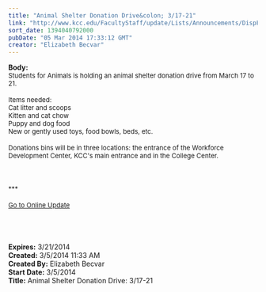 ```yaml
---
title: "Animal Shelter Donation Drive&colon; 3/17-21"
link: "http://www.kcc.edu/FacultyStaff/update/Lists/Announcements/DispForm.aspx?ID=1434"
sort_date: 1394040792000
pubDate: "05 Mar 2014 17:33:12 GMT"
creator: "Elizabeth Becvar"
---
```


<div><b>Body:</b> <div class="ExternalClass8F724AE2DC6044D299F5B31E670A33B9">
<div><font size="2">Students for Animals is holding an animal shelter donation drive from March 17 to 21. </font></div>
<div><font size="2"></font> </div>
<div><font size="2">Items needed:</font></div>
<div><font size="2">Cat litter and scoops</font></div>
<div><font size="2">Kitten and cat chow </font></div>
<div><font size="2">Puppy and dog food</font></div>
<div><font size="2">New or gently used toys, food bowls, beds, etc.</font></div>
<div><font size="2"></font> </div>
<div><font size="2">Donations bins will be in three locations: the entrance of the Workforce Development Center, KCC's main entrance and in the College Center.</font></div>
<div><font size="2"></font> </div>
<div><font size="2"></font> </div>
<div><font size="2"><span style="font-family:'Arial','sans-serif';color:#333333;font-size:10pt"></span></font> </div>
<div><font size="2">***</font></div>
<div><font size="2"></font> </div>
<div><a href="/FacultyStaff/update/Pages/dailyupdate.aspx"><font size="2">Go to Online Update</font></a></div>
<div><font size="2"></font> </div>
<div><font size="2"></font> </div>
<div><font size="2"></font> </div>
<div><font size="2"></font> </div></div></div>
<div><b>Expires:</b> 3/21/2014</div>
<div><b>Created:</b> 3/5/2014 11:33 AM</div>
<div><b>Created By:</b> Elizabeth Becvar</div>
<div><b>Start Date:</b> 3/5/2014</div>
<div><b>Title:</b> Animal Shelter Donation Drive: 3/17-21</div>
